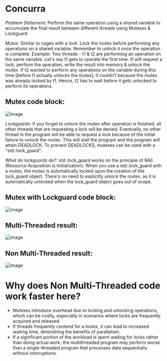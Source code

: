 # Concurra
*Problem Statement:* Perform the same operation using a shared variable to accumulate the final result between different threads using Mutexes & Lockguard

*Mutex:* Similar to cages with a lock. Lock the mutex before performing any operations on a shared variable. Remember to unlock it once the operation is complete.
*Example:* Two threads - t1 & t2 are performing an operation on the same variable. Let's say t1 gets to operate the first time. t1 will request a lock, perform the operation, write the result into memory & unlock the mutex. If t2 wanted to perform any operations on the variable during this time [before t1 actually unlocks the mutex], it couldn't because the mutex was already locked by t1. Hence, t2 has to wait before it gets unlocked to perform its operations.

## Mutex code block:
![image](https://github.com/user-attachments/assets/91fe24b4-20d0-4cdd-a665-c843cae40b01)

*Lockguards:* If you forget to unlock the mutex after operation is finished, all other threads that are requesting a lock will be denied. Eventually, no other thread in the program will be able to request a lock because of the initial failure to unlock the mutex. This will stall the program and the program will attain DEADLOCK. To prevent DEADLOCKS, mutexes can be used with a "std::lock_guard".

*What do lockguards do?:* std::lock_guard works on the principle of RAII (Resource Acquisition Is Initialization). When you use a std::lock_guard with a mutex, the mutex is automatically locked upon the creation of the lock_guard object. There's no need to explicitly unlock the mutex, as it is automatically unlocked when the lock_guard object goes out of scope.

## Mutex with Lockguard code block:
![image](https://github.com/user-attachments/assets/c4a14dc0-3421-410f-9c37-b70d5aa84993)

## Multi-Threaded result:
![image](https://github.com/user-attachments/assets/fbd94261-f5db-48bd-81d1-b7f2ebf00ace)

## Non Multi-Threaded result:
![image](https://github.com/user-attachments/assets/4e598fa7-2668-4706-9b74-2c738b20f6d7)

# Why does Non Multi-Threaded code work faster here?
- Mutexes introduce overhead due to locking and unlocking operations, which can be costly, especially in scenarios where locks are frequently acquired and released.
- If threads frequently contend for a mutex, it can lead to increased waiting time, diminishing the benefits of parallelism.
- If a significant portion of the workload is spent waiting for locks rather than doing actual work, the multithreaded program may perform worse than a single-threaded program that processes data sequentially without interruptions.
